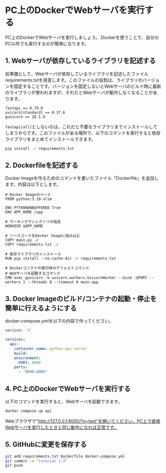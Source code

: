 # PC上のDockerでWebサーバを実行する

PC上のDockerでWebサーバを実行しましょう。
Dockerを使うことで、自分のPC以外でも実行するのが簡単になります。

## 1. Webサーバが依存しているライブラリを記述する

前準備として、Webサーバが依存しているライブラリを記述したファイルrequirements.txtを用意します。このファイルの役割は、ライブラリのバージョンを固定することです。バージョンを固定しないとWebサーバのビルド時に最新のライブラリが使われますが、それだとWebサーバが動作しなくなることがあります。

```
fastapi == 0.79.0
uvicorn[standard] == 0.17.6 
gunicorn == 20.1.0
```

```fastapi[all]```としないのは、これだと不要なライブラリまでインストールしてしまうからです。このファイルがある場所で、以下のコマンドを実行すると依存ライブラリをまとめてインストールできます。

```sh
pip install -r requirements.txt
```

## 2. Dockerfileを記述する

Docker Imageを作るためのコマンドを書いたファイル「Dockerfile」を追加します。内容は以下とします。

```docker
# Docker Imageのベース
FROM python:3.10-slim

ENV PYTHONUNBUFFERED True
ENV APP_HOME /app

# ワーキングディレクトリの指定
WORKDIR $APP_HOME

# ソースコードをDocker Imageに組み込む
COPY main.py ./
COPY requirements.txt ./

# 依存ライブラリのインストール
RUN pip install --no-cache-dir -r requirements.txt

# Dockerコンテナの実行時のデフォルトコマンド
# Webサーバを起動するコマンド
CMD exec gunicorn -k uvicorn.workers.UvicornWorker --bind :$PORT --workers 1 --threads 8 --timeout 0 main:app
```


## 3. Docker Imageのビルド/コンテナの起動・停止を簡単に行えるようにする

docker-compose.ymlを以下の内容で作ってください。

```yaml
version: '3'

services:
  api:
    container_name: python-api-server
    build: .
    environment:
      PORT: 8000
    ports:
      - "8000:8000"
```

## 4. PC上のDockerでWebサーバを実行する

以下のコマンドを実行すると、Webサーバを起動できます。

```sh
docker compose up api
```

Webブラウザで"http://127.0.0.1:8000/?q=test"を開いてください。PC上で直接Webサーバを実行したときと同じ動作になれば正常です。

## 5. GitHubに変更を保存する

```sh
git add requirements.txt Dockerfile docker-compose.yml
git commit -m "tutorial 1-3"
git push
```
